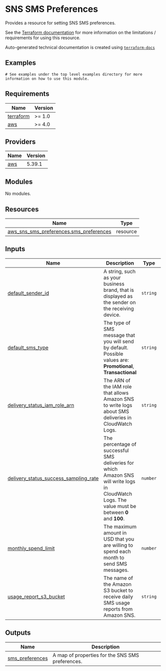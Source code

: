# SNS SMS Preferences

Provides a resource for setting SNS SMS preferences.

See the [Terraform documentation](https://registry.terraform.io/providers/hashicorp/aws/latest/docs/resources/sns_sms_preferences) for more information on the limitations / requirements for using this resource.

<!-- BEGINNING OF PRE-COMMIT-TERRAFORM DOCS HOOK -->

Auto-generated technical documentation is created using [`terraform-docs`](https://terraform-docs.io/)
## Examples

```hcl
# See examples under the top level examples directory for more information on how to use this module.
```

## Requirements

| Name | Version |
|------|---------|
| <a name="requirement_terraform"></a> [terraform](#requirement\_terraform) | >= 1.0 |
| <a name="requirement_aws"></a> [aws](#requirement\_aws) | >= 4.0 |

## Providers

| Name | Version |
|------|---------|
| <a name="provider_aws"></a> [aws](#provider\_aws) | 5.39.1 |

## Modules

No modules.

## Resources

| Name | Type |
|------|------|
| [aws_sns_sms_preferences.sms_preferences](https://registry.terraform.io/providers/hashicorp/aws/latest/docs/resources/sns_sms_preferences) | resource |

## Inputs

| Name | Description | Type | Default | Required |
|------|-------------|------|---------|:--------:|
| <a name="input_default_sender_id"></a> [default\_sender\_id](#input\_default\_sender\_id) | A string, such as your business brand, that is displayed as the sender on the receiving device. | `string` | `null` | no |
| <a name="input_default_sms_type"></a> [default\_sms\_type](#input\_default\_sms\_type) | The type of SMS message that you will send by default. Possible values are: **Promotional**, **Transactional** | `string` | `null` | no |
| <a name="input_delivery_status_iam_role_arn"></a> [delivery\_status\_iam\_role\_arn](#input\_delivery\_status\_iam\_role\_arn) | The ARN of the IAM role that allows Amazon SNS to write logs about SMS deliveries in CloudWatch Logs. | `string` | `null` | no |
| <a name="input_delivery_status_success_sampling_rate"></a> [delivery\_status\_success\_sampling\_rate](#input\_delivery\_status\_success\_sampling\_rate) | The percentage of successful SMS deliveries for which Amazon SNS will write logs in CloudWatch Logs. The value must be between **0** and **100**. | `number` | `null` | no |
| <a name="input_monthly_spend_limit"></a> [monthly\_spend\_limit](#input\_monthly\_spend\_limit) | The maximum amount in USD that you are willing to spend each month to send SMS messages. | `number` | `null` | no |
| <a name="input_usage_report_s3_bucket"></a> [usage\_report\_s3\_bucket](#input\_usage\_report\_s3\_bucket) | The name of the Amazon S3 bucket to receive daily SMS usage reports from Amazon SNS. | `string` | `null` | no |

## Outputs

| Name | Description |
|------|-------------|
| <a name="output_sms_preferences"></a> [sms\_preferences](#output\_sms\_preferences) | A map of properties for the SNS SMS preferences. |


<!-- END OF PRE-COMMIT-TERRAFORM DOCS HOOK -->
